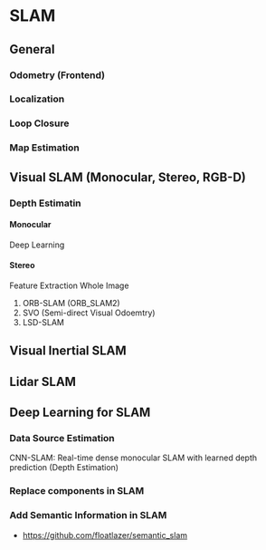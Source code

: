 # SLAM

## General




### Odometry (Frontend)

### Localization

### Loop Closure

### Map Estimation

## Visual SLAM (Monocular, Stereo, RGB-D)

### Depth Estimatin

#### Monocular
Deep Learning

#### Stereo
Feature Extraction
Whole Image


1. ORB-SLAM (ORB_SLAM2)
2. SVO (Semi-direct Visual Odoemtry) 
3. LSD-SLAM

## Visual Inertial SLAM

## Lidar SLAM


## Deep Learning for SLAM

### Data Source Estimation

CNN-SLAM: Real-time dense monocular SLAM with learned depth prediction (Depth Estimation)

### Replace components in SLAM


### Add Semantic Information in SLAM

* https://github.com/floatlazer/semantic_slam

